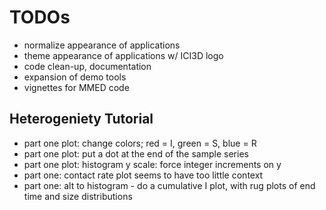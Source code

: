 # TODOs

 - normalize appearance of applications
 - theme appearance of applications w/ ICI3D logo
 - code clean-up, documentation
 - expansion of demo tools
 - vignettes for MMED code

## Heterogeniety Tutorial

 - part one plot: change colors; red = I, green = S, blue = R
 - part one plot: put a dot at the end of the sample series
 - part one plot: histogram y scale: force integer increments on y
 - part one: contact rate plot seems to have too little context
 - part one: alt to histogram - do a cumulative I plot, with rug plots of end time and size distributions
